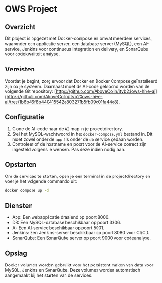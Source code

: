 # OWS Project

## Overzicht
Dit project is opgezet met Docker-compose en omvat meerdere services, waaronder een applicatie server, een database server (MySQL), een AI-service, Jenkins voor continuous integration en delivery, en SonarQube voor codekwaliteit analyse.

## Vereisten
Voordat je begint, zorg ervoor dat Docker en Docker Compose geïnstalleerd zijn op je systeem. Daarnaast moet de AI-code gekloond worden van de volgende Git repository: [https://github.com/AboveColin/itvb23ows-hive-ai](https://github.com/AboveColin/itvb23ows-hive-ai/tree/1b6b46f8b440415542e803271b5fb09c01fa44e8).

## Configuratie
1. Clone de AI-code naar de `AI` map in je projectdirectory.
2. Stel het MySQL-wachtwoord in het `docker-compose.yml` bestand in. Dit moet zowel onder de `app` als onder de `db` service gedaan worden.
3. Controleer of de hostname en poort voor de AI-service correct zijn ingesteld volgens je wensen. Pas deze indien nodig aan.

## Opstarten
Om de services te starten, open je een terminal in de projectdirectory en voer je het volgende commando uit:
```bash
docker compose up -d
```

## Diensten
- App: Een webapplicatie draaiend op poort 8000.
- DB: Een MySQL-database beschikbaar op poort 3306.
- AI: Een AI-service beschikbaar op poort 5001.
- Jenkins: Een Jenkins-server beschikbaar op poort 8080 voor CI/CD.
- SonarQube: Een SonarQube server op poort 9000 voor codeanalyse.

## Opslag
Docker volumes worden gebruikt voor het persistent maken van data voor MySQL, Jenkins en SonarQube. Deze volumes worden automatisch aangemaakt bij het starten van de services.

